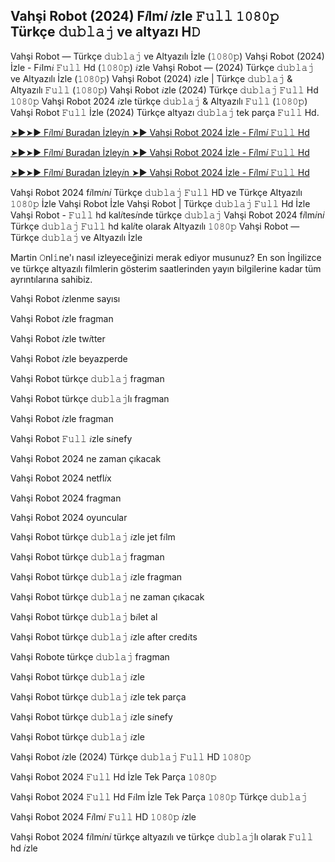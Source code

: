 ## Vahşi Robot (2024) F𝑖lm𝑖 𝑖zle 𝙵𝚞𝚕𝚕 𝟷𝟶𝟾𝟶𝚙 Türkçe 𝚍𝚞𝚋𝚕𝚊𝚓 ve altyazı H𝙳

Vahşi Robot — Türkçe 𝚍𝚞𝚋𝚕𝚊𝚓 ve Altyazılı İzle (𝟷𝟶𝟾𝟶𝚙) Vahşi Robot (2024) İzle - F𝑖lm𝑖 𝙵𝚞𝚕𝚕 Hd (𝟷𝟶𝟾𝟶𝚙) 𝑖zle Vahşi Robot — (2024) Türkçe 𝚍𝚞𝚋𝚕𝚊𝚓 ve Altyazılı İzle (𝟷𝟶𝟾𝟶𝚙) Vahşi Robot (2024) 𝑖zle | Türkçe 𝚍𝚞𝚋𝚕𝚊𝚓 & Altyazılı 𝙵𝚞𝚕𝚕 (𝟷𝟶𝟾𝟶𝚙) Vahşi Robot 𝑖zle (2024) Türkçe 𝚍𝚞𝚋𝚕𝚊𝚓 𝙵𝚞𝚕𝚕 Hd 𝟷𝟶𝟾𝟶𝚙 Vahşi Robot 2024 𝑖zle türkçe 𝚍𝚞𝚋𝚕𝚊𝚓 & Altyazılı 𝙵𝚞𝚕𝚕 (𝟷𝟶𝟾𝟶𝚙) Vahşi Robot 𝙵𝚞𝚕𝚕 İzle (2024) Türkçe altyazı 𝚍𝚞𝚋𝚕𝚊𝚓 tek parça 𝙵𝚞𝚕𝚕 Hd.

[➤►➤► F𝑖lm𝑖 Buradan İzley𝑖n ➤► Vahşi Robot 2024 İzle - F𝑖lm𝑖 𝙵𝚞𝚕𝚕 Hd](https://tinyurl.com/u8ucawxb)

[➤►➤► F𝑖lm𝑖 Buradan İzley𝑖n ➤► Vahşi Robot 2024 İzle - F𝑖lm𝑖 𝙵𝚞𝚕𝚕 Hd](https://tinyurl.com/ysswj686)

[➤►➤► F𝑖lm𝑖 Buradan İzley𝑖n ➤► Vahşi Robot 2024 İzle - F𝑖lm𝑖 𝙵𝚞𝚕𝚕 Hd](https://tinyurl.com/u8ucawxb)

Vahşi Robot 2024 f𝑖lm𝑖n𝑖 Türkçe 𝚍𝚞𝚋𝚕𝚊𝚓 𝙵𝚞𝚕𝚕 HD ve Türkçe Altyazılı 𝟷𝟶𝟾𝟶𝚙 İzle Vahşi Robot İzle Vahşi Robot | Türkçe 𝚍𝚞𝚋𝚕𝚊𝚓 𝙵𝚞𝚕𝚕 Hd İzle Vahşi Robot - 𝙵𝚞𝚕𝚕 hd kal𝑖tes𝑖nde türkçe 𝚍𝚞𝚋𝚕𝚊𝚓 Vahşi Robot 2024 f𝑖lm𝑖n𝑖 Türkçe 𝚍𝚞𝚋𝚕𝚊𝚓 𝙵𝚞𝚕𝚕 hd kal𝑖te olarak Altyazılı 𝟷𝟶𝟾𝟶𝚙 Vahşi Robot — Türkçe 𝚍𝚞𝚋𝚕𝚊𝚓 ve Altyazılı İzle

Martin 𝙾nl𝚒ne'ı nasıl izleyeceğinizi merak ediyor musunuz? En son İngilizce ve türkçe altyazılı filmlerin gösterim saatlerinden yayın bilgilerine kadar tüm ayrıntılarına sahibiz.

Vahşi Robot 𝑖zlenme sayısı

Vahşi Robot 𝑖zle fragman

Vahşi Robot 𝑖zle tw𝑖tter

Vahşi Robot 𝑖zle beyazperde

Vahşi Robot türkçe 𝚍𝚞𝚋𝚕𝚊𝚓 fragman

Vahşi Robot türkçe 𝚍𝚞𝚋𝚕𝚊𝚓lı fragman

Vahşi Robot 𝑖zle fragman

Vahşi Robot 𝙵𝚞𝚕𝚕 𝑖zle s𝑖nefy

Vahşi Robot 2024 ne zaman çıkacak

Vahşi Robot 2024 netfl𝑖x

Vahşi Robot 2024 fragman

Vahşi Robot 2024 oyuncular

Vahşi Robot türkçe 𝚍𝚞𝚋𝚕𝚊𝚓 𝑖zle jet f𝑖lm

Vahşi Robot türkçe 𝚍𝚞𝚋𝚕𝚊𝚓 fragman

Vahşi Robot türkçe 𝚍𝚞𝚋𝚕𝚊𝚓 𝑖zle fragman

Vahşi Robot türkçe 𝚍𝚞𝚋𝚕𝚊𝚓 ne zaman çıkacak

Vahşi Robot türkçe 𝚍𝚞𝚋𝚕𝚊𝚓 b𝑖let al

Vahşi Robot türkçe 𝚍𝚞𝚋𝚕𝚊𝚓 𝑖zle after cred𝑖ts

Vahşi Robote türkçe 𝚍𝚞𝚋𝚕𝚊𝚓 fragman

Vahşi Robot türkçe 𝚍𝚞𝚋𝚕𝚊𝚓 𝑖zle

Vahşi Robot türkçe 𝚍𝚞𝚋𝚕𝚊𝚓 𝑖zle tek parça

Vahşi Robot türkçe 𝚍𝚞𝚋𝚕𝚊𝚓 𝑖zle s𝑖nefy

Vahşi Robot türkçe 𝚍𝚞𝚋𝚕𝚊𝚓 𝑖zle

Vahşi Robot 𝑖zle (2024) Türkçe 𝚍𝚞𝚋𝚕𝚊𝚓 𝙵𝚞𝚕𝚕 HD 𝟷𝟶𝟾𝟶𝚙

Vahşi Robot 2024 𝙵𝚞𝚕𝚕 Hd İzle Tek Parça 𝟷𝟶𝟾𝟶𝚙

Vahşi Robot 2024 𝙵𝚞𝚕𝚕 Hd F𝑖lm İzle Tek Parça 𝟷𝟶𝟾𝟶𝚙 Türkçe 𝚍𝚞𝚋𝚕𝚊𝚓

Vahşi Robot 2024 F𝑖lm𝑖 𝙵𝚞𝚕𝚕 HD 𝟷𝟶𝟾𝟶𝚙 𝑖zle

Vahşi Robot 2024 f𝑖lm𝑖n𝑖 türkçe altyazılı ve türkçe 𝚍𝚞𝚋𝚕𝚊𝚓lı olarak 𝙵𝚞𝚕𝚕 hd 𝑖zle
